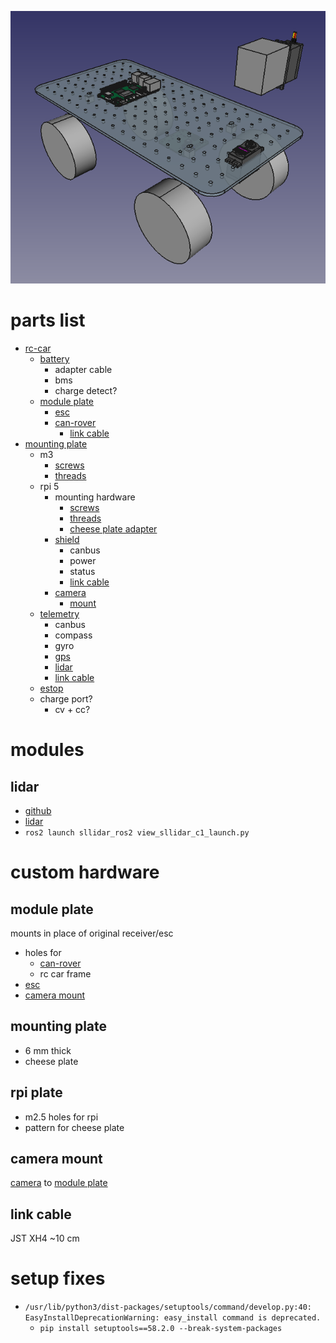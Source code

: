 ![rutler](images/rutler.png)
# parts list
* [rc-car](https://www.hobbylinna.fi/fi/product/ftx-outback-2-ranger-4x4-rtr-1:10-trail-crawler-ftx5586/FTX5586)
    * [battery](https://github.com/netl/rover-bms)
        * adapter cable
        * bms
        * charge detect?
    * [module plate](#module-plate)
        * [esc]
        * [can-rover]
            * [link cable](#link-cable)
* [mounting plate](#mounting-plate)
    * m3
        * [screws](https://www.aliexpress.com/item/1005007426850496.html)
        * [threads](https://www.aliexpress.com/item/1005003582355741.html)
    * rpi 5
        * mounting hardware
            * [screws](https://www.aliexpress.com/item/1005007426850496.html)
            * [threads](https://www.aliexpress.com/item/1005003582355741.html)
            * [cheese plate adapter](#rpi-plate)
        * [shield](https://github.com/netl/can-shield)
            * canbus
            * power
            * status
            * [link cable](#link-cable)
        * [camera](https://www.aliexpress.com/item/1005004647231020.html)
            * [mount](#camera-mount)
    * [telemetry](https://github.com/netl/can-telemetry)
        * canbus
        * compass
        * gyro
        * [gps](https://docs.px4.io/main/en/gps_compass/gps_holybro_m8n_m9n.html)
        * [lidar](#lidar)
        * [link cable](#link-cable)
    * [estop](https://www.aliexpress.com/item/32676446818.html)
    * charge port?
        * cv + cc?
# modules
## lidar
* [github](https://github.com/Slamtec/sllidar_ros2)
* [lidar](https://www.slamtec.com/en/C1)
* `ros2 launch sllidar_ros2 view_sllidar_c1_launch.py`

# custom hardware

## module plate
mounts in place of original receiver/esc
* holes for
    * [can-rover]
    * rc car frame
* [esc]
* [camera mount](#camera-mount)

## mounting plate
* 6 mm thick
* cheese plate

## rpi plate
* m2.5 holes for rpi
* pattern for cheese plate

## camera mount
[camera] to [module plate](#module-plate)

## link cable
JST XH4 ~10 cm

[can-rover]:https://github.com/netl/can-rover
[esc]:https://www.aliexpress.com/item/1005005866547271.html
[camera]:https://www.aliexpress.com/item/1005004647231020.html

# setup fixes
* `/usr/lib/python3/dist-packages/setuptools/command/develop.py:40: EasyInstallDeprecationWarning: easy_install command is deprecated.`
    * `pip install setuptools==58.2.0 --break-system-packages`
